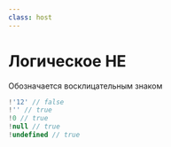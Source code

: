 ```yaml
---
class: host
---
```


# Логическое НЕ
Обозначается восклицательным знаком

```js
!'12' // false
!'' // true
!0 // true
!null // true
!undefined // true
```


<style>
.host code {
    font-size: 2rem;
}
</style>
